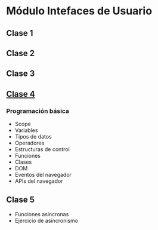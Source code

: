# Módulo Intefaces de Usuario

## Clase 1

## Clase 2

## Clase 3

## [Clase 4](https://github.com/sq1-academy/Cohorte-SQ1-Feb-2024/tree/Modulo-2/Class%204)
### Programación básica
- Scope
- Variables
- Tipos de datos
- Operadores
- Estructuras de control
- Funciones
- Clases
- DOM
- Eventos del navegador
- APIs del navegador
  
## Clase 5
- Funciones asincronas
- Ejercicio de asincronismo
